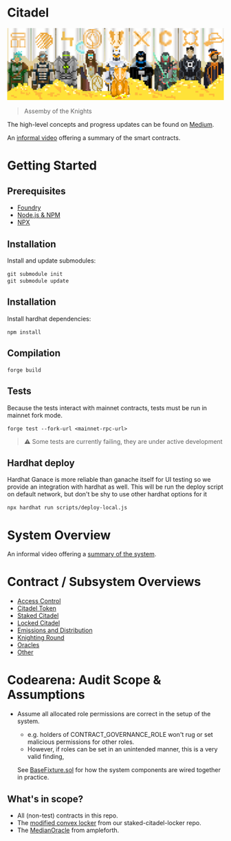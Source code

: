# Citadel
![](./docs/images/citadel-knights.png)
> Assemby of the Knights

The high-level concepts and progress updates can be found on [Medium](https://thecitadeldao.medium.com/).

An [informal video](https://drive.google.com/file/d/1hCzQrgZEsbd0t2mtuaXm7Cp3YS-ZIlw3/view?usp=sharing) offering a summary of the smart contracts.


# Getting Started

## Prerequisites

- [Foundry](https://github.com/gakonst/foundry)
- [Node.js & NPM](https://nodejs.org/en/)
- [NPX](https://www.npmjs.com/package/npx)

## Installation

Install and update submodules:

```console
git submodule init
git submodule update
```

## Installation

Install hardhat dependencies:

```console
npm install
```

## Compilation

```
forge build
```

## Tests

Because the tests interact with mainnet contracts, tests must be run in mainnet fork mode.

```
forge test --fork-url <mainnet-rpc-url>
```

> ⚠️ Some tests are currently failing, they are under active development

## Hardhat deploy

Hardhat Ganace is more reliable than ganache itself for UI testing so we provide an integration with hardhat as well.
This will be run the deploy script on default network, but don't be shy to use other hardhat options for it

```
npx hardhat run scripts/deploy-local.js
```

# System Overview
An informal video offering a [summary of the system](https://drive.google.com/file/d/1hCzQrgZEsbd0t2mtuaXm7Cp3YS-ZIlw3/view?usp=sharing).

# Contract / Subsystem Overviews
- [Access Control](./docs/access-control.md)
- [Citadel Token](./docs/citadel-token.md)
- [Staked Citadel](./docs/staked-citadel.md)
- [Locked Citadel](./docs/locked-citadel.md)
- [Emissions and Distribution](./docs/emissions.md)
- [Knighting Round](./docs/knighting-round.md)
- [Oracles](./docs/oracles.md)
- [Other](./docs/explainer.md)

# Codearena: Audit Scope & Assumptions
- Assume all allocated role permissions are correct in the setup of the system.
    - e.g. holders of CONTRACT_GOVERNANCE_ROLE won't rug or set malicious permissions for other roles.
    - However, if roles can be set in an unintended manner, this is a very valid finding, 

    See [BaseFixture.sol](./src/test/BaseFixture.sol) for how the system components are wired together in practice.

## What's in scope?
* All (non-test) contracts in this repo.
* The [modified convex locker](https://github.com/Citadel-DAO/staked-citadel-locker/blob/main/src/StakedCitadelLocker.sol) from our staked-citadel-locker repo.
* The [MedianOracle](https://github.com/ampleforth/market-oracle/blob/master/contracts/MedianOracle.sol) from ampleforth.
